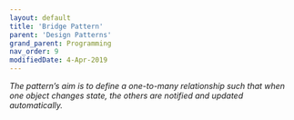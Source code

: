 ```yaml
---
layout: default
title: 'Bridge Pattern'
parent: 'Design Patterns'
grand_parent: Programming
nav_order: 9
modifiedDate: 4-Apr-2019
---
```

<em> The pattern’s aim is to define a one-to-many relationship such that when one object changes state, the others are notified and updated automatically.</em>
